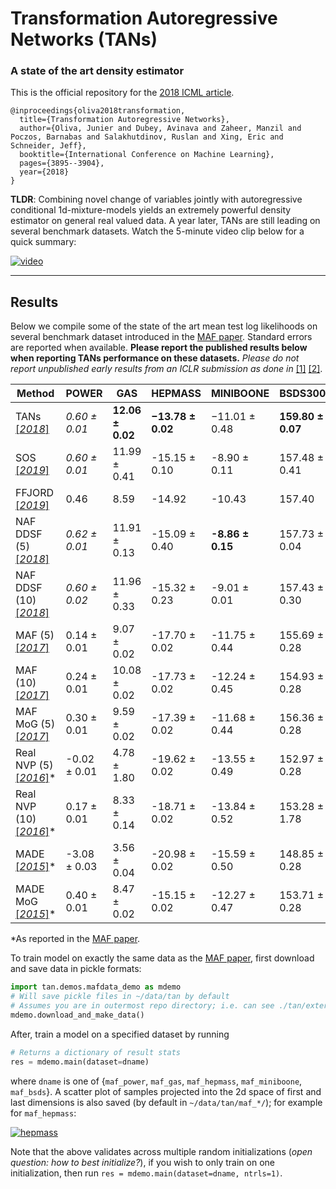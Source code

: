 # Transformation Autoregressive Networks (TANs)
### A state of the art density estimator

This is the official repository for the [2018 ICML article](http://proceedings.mlr.press/v80/oliva18a.html).
```
@inproceedings{oliva2018transformation,
  title={Transformation Autoregressive Networks},
  author={Oliva, Junier and Dubey, Avinava and Zaheer, Manzil and Poczos, Barnabas and Salakhutdinov, Ruslan and Xing, Eric and Schneider, Jeff},
  booktitle={International Conference on Machine Learning},
  pages={3895--3904},
  year={2018}
}
```

**TLDR**: Combining novel change of variables jointly with autoregressive conditional 1d-mixture-models yields an extremely powerful density estimator on general real valued data.
A year later, TANs are still leading on several benchmark datasets.
Watch the 5-minute video clip below for a quick summary:

[![video](https://i.imgur.com/eLC2oAm.png "Spotlight")](https://www.facebook.com/icml.imls/videos/432151720632682/?t=2620)

***
## Results
Below we compile some of the state of the art mean test log likelihoods on several benchmark dataset introduced in the [MAF paper](http://papers.nips.cc/paper/6828-masked-autoregressive-flow-for-density-estimation). Standard errors are reported when available. **Please report the published results below when reporting TANs performance on these datasets.** _Please do not report unpublished early results from an ICLR submission as done in_ [[1]](https://openreview.net/pdf?id=rJxgknCcK7) [[2]](https://openreview.net/pdf?id=rJxgknCcK7).

| Method        | POWER        | GAS          | HEPMASS      | MINIBOONE    | BSDS300
| ------------- |------------- |------------- |------------- |------------- |------------- |
| TANs [[*2018*]](http://proceedings.mlr.press/v80/oliva18a.html)   | *0.60 ± 0.01* | **12.06 ± 0.02** | **−13.78 ± 0.02** | −11.01 ± 0.48 | **159.80 ± 0.07**
| SOS [[*2019*]](https://arxiv.org/pdf/1905.02325.pdf)          | *0.60 ± 0.01* | 11.99 ± 0.41     | -15.15 ± 0.10 | -8.90 ± 0.11 | 157.48 ± 0.41
| FFJORD [[*2019*]](https://openreview.net/pdf?id=rJxgknCcK7)       | 0.46 | 8.59 | -14.92 | -10.43 | 157.40 |
| NAF DDSF (5) [[*2018*]](https://openreview.net/pdf?id=rJxgknCcK7) | *0.62 ± 0.01* | 11.91 ± 0.13   | -15.09 ± 0.40 | **-8.86 ± 0.15**      | 157.73 ± 0.04
| NAF DDSF (10) [[*2018*]](https://openreview.net/pdf?id=rJxgknCcK7) | *0.60 ± 0.02* | 11.96 ± 0.33     | -15.32 ± 0.23 | -9.01 ± 0.01      | 157.43 ± 0.30
| MAF (5) [[*2017*]](http://papers.nips.cc/paper/6828-masked-autoregressive-flow-for-density-estimation)      | 0.14 ± 0.01 | 9.07 ± 0.02  | -17.70 ± 0.02 | -11.75 ± 0.44 | 155.69 ± 0.28
| MAF (10) [[*2017*]](http://papers.nips.cc/paper/6828-masked-autoregressive-flow-for-density-estimation)      | 0.24 ± 0.01 | 10.08 ± 0.02 | -17.73 ± 0.02 | -12.24 ± 0.45 | 154.93 ± 0.28
| MAF MoG (5) [[*2017*]](http://papers.nips.cc/paper/6828-masked-autoregressive-flow-for-density-estimation)   | 0.30 ± 0.01 | 9.59 ± 0.02  | -17.39 ± 0.02 | -11.68 ± 0.44 | 156.36 ± 0.28
| Real NVP (5) [[*2016*]](https://arxiv.org/abs/1605.08803)\* | -0.02 ± 0.01| 4.78 ± 1.80  | -19.62 ± 0.02 | -13.55 ± 0.49 | 152.97 ± 0.28
| Real NVP (10) [[*2016*]](https://arxiv.org/abs/1605.08803)\* | 0.17 ± 0.01 | 8.33 ± 0.14  | -18.71 ± 0.02 | -13.84 ± 0.52 | 153.28 ± 1.78
| MADE [[*2015*]](http://proceedings.mlr.press/v37/germain15.pdf)\*         |-3.08 ± 0.03 | 3.56 ± 0.04  | -20.98 ± 0.02 | -15.59 ± 0.50 | 148.85 ± 0.28
| MADE MoG [[*2015*]](http://proceedings.mlr.press/v37/germain15.pdf)\*      | 0.40 ± 0.01 | 8.47 ± 0.02  | -15.15 ± 0.02 | -12.27 ± 0.47 | 153.71 ± 0.28

\*As reported in the [MAF paper](http://papers.nips.cc/paper/6828-masked-autoregressive-flow-for-density-estimation).

To train model on exactly the same data as the [MAF paper](http://papers.nips.cc/paper/6828-masked-autoregressive-flow-for-density-estimation), first download and save data in pickle formats:
```python
import tan.demos.mafdata_demo as mdemo
# Will save pickle files in ~/data/tan by default
# Assumes you are in outermost repo directory; i.e. can see ./tan/external_maf
mdemo.download_and_make_data()
```
After, train a model on a specified dataset by running
```python
# Returns a dictionary of result stats
res = mdemo.main(dataset=dname)
```
where `dname` is one of {`maf_power`, `maf_gas`, `maf_hepmass`, `maf_miniboone`, `maf_bsds`}.
A scatter plot of samples projected into the 2d space of first and last dimensions is also saved (by default in `~/data/tan/maf_*/`); for example for `maf_hepmass`:

[![hepmass](https://i.imgur.com/VWXasRy.png "scatter2d")](https://www.facebook.com/icml.imls/videos/432151720632682/?t=2620)

Note that the above validates across multiple random initializations (*open question: how to best initialize?*), if you wish to only train on one initialization, then run `res = mdemo.main(dataset=dname, ntrls=1)`.
